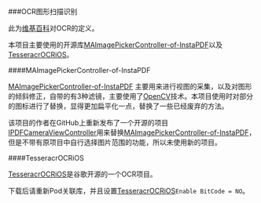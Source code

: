 ###OCR图形扫描识别

此为[维基百科](https://zh.wikipedia.org/wiki/%E5%85%89%E5%AD%A6%E5%AD%97%E7%AC%A6%E8%AF%86%E5%88%AB)对OCR的定义。

本项目主要使用的开源库[MAImagePickerController-of-InstaPDF](https://github.com/mmackh/MAImagePickerController-of-InstaPDF)以及[TesseracrOCRiOS](https://github.com/tesseract-ocr)。

####MAImagePickerController-of-InstaPDF

[MAImagePickerController-of-InstaPDF](https://github.com/mmackh/MAImagePickerController-of-InstaPDF) 主要用来进行视图的采集，以及对图形的倾斜修正，自带的有3种滤镜，主要使用了[OpenCV](http://opencv.org/)技术。本项目使用时对部分的图标进行了替换，显得更加扁平化一点，替换了一些已经废弃的方法。

该项目的作者在GitHub上重新发布了一个开源的项目[IPDFCameraViewController](https://github.com/mmackh/IPDFCameraViewController)用来替换[MAImagePickerController-of-InstaPDF](https://github.com/mmackh/MAImagePickerController-of-InstaPDF)，但是不带有原项目中自行选择图片范围的功能，所以未使用新的项目。

####TesseracrOCRiOS

[TesseracrOCRiOS](https://github.com/tesseract-ocr)是谷歌开源的一个OCR项目。

下载后请重新Pod关联库，并且设置[TesseracrOCRiOS](https://github.com/tesseract-ocr)`Enable BitCode = NO`。

